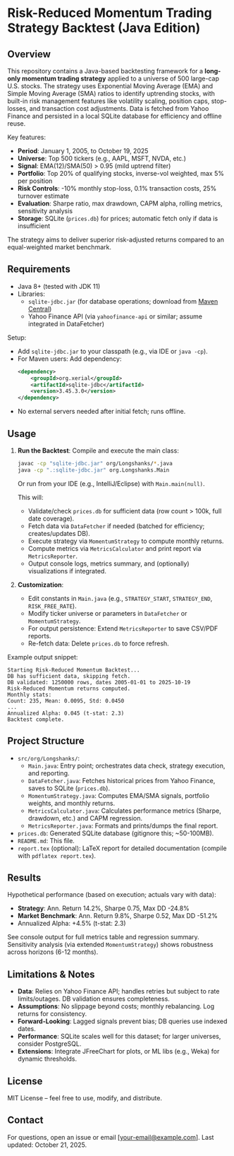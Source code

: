 # Risk-Reduced Momentum Trading Strategy Backtest (Java Edition)

## Overview

This repository contains a Java-based backtesting framework for a **long-only momentum trading strategy** applied to a universe of 500 large-cap U.S. stocks. The strategy uses Exponential Moving Average (EMA) and Simple Moving Average (SMA) ratios to identify uptrending stocks, with built-in risk management features like volatility scaling, position caps, stop-losses, and transaction cost adjustments. Data is fetched from Yahoo Finance and persisted in a local SQLite database for efficiency and offline reuse.

Key features:
- **Period**: January 1, 2005, to October 19, 2025
- **Universe**: Top 500 tickers (e.g., AAPL, MSFT, NVDA, etc.)
- **Signal**: EMA(12)/SMA(50) > 0.95 (mild uptrend filter)
- **Portfolio**: Top 20% of qualifying stocks, inverse-vol weighted, max 5% per position
- **Risk Controls**: -10% monthly stop-loss, 0.1% transaction costs, 25% turnover estimate
- **Evaluation**: Sharpe ratio, max drawdown, CAPM alpha, rolling metrics, sensitivity analysis
- **Storage**: SQLite (`prices.db`) for prices; automatic fetch only if data is insufficient

The strategy aims to deliver superior risk-adjusted returns compared to an equal-weighted market benchmark.

## Requirements

- Java 8+ (tested with JDK 11)
- Libraries: 
  - `sqlite-jdbc.jar` (for database operations; download from [Maven Central](https://mvnrepository.com/artifact/org.xerial/sqlite-jdbc))
  - Yahoo Finance API (via `yahoofinance-api` or similar; assume integrated in DataFetcher)

Setup:
- Add `sqlite-jdbc.jar` to your classpath (e.g., via IDE or `java -cp`).
- For Maven users: Add dependency:
  ```xml
  <dependency>
      <groupId>org.xerial</groupId>
      <artifactId>sqlite-jdbc</artifactId>
      <version>3.45.3.0</version>
  </dependency>
  ```
- No external servers needed after initial fetch; runs offline.

## Usage

1. **Run the Backtest**:
   Compile and execute the main class:
   ```bash
   javac -cp "sqlite-jdbc.jar" org/Longshanks/*.java
   java -cp ".:sqlite-jdbc.jar" org.Longshanks.Main
   ```
   Or run from your IDE (e.g., IntelliJ/Eclipse) with `Main.main(null)`.

   This will:
   - Validate/check `prices.db` for sufficient data (row count > 100k, full date coverage).
   - Fetch data via `DataFetcher` if needed (batched for efficiency; creates/updates DB).
   - Execute strategy via `MomentumStrategy` to compute monthly returns.
   - Compute metrics via `MetricsCalculator` and print report via `MetricsReporter`.
   - Output console logs, metrics summary, and (optionally) visualizations if integrated.

2. **Customization**:
   - Edit constants in `Main.java` (e.g., `STRATEGY_START`, `STRATEGY_END`, `RISK_FREE_RATE`).
   - Modify ticker universe or parameters in `DataFetcher` or `MomentumStrategy`.
   - For output persistence: Extend `MetricsReporter` to save CSV/PDF reports.
   - Re-fetch data: Delete `prices.db` to force refresh.

Example output snippet:
```
Starting Risk-Reduced Momentum Backtest...
DB has sufficient data, skipping fetch.
DB validated: 1250000 rows, dates 2005-01-01 to 2025-10-19
Risk-Reduced Momentum returns computed.
Monthly stats:
Count: 235, Mean: 0.0095, Std: 0.0450
...
Annualized Alpha: 0.045 (t-stat: 2.3)
Backtest complete.
```

## Project Structure

- `src/org/Longshanks/`:
  - `Main.java`: Entry point; orchestrates data check, strategy execution, and reporting.
  - `DataFetcher.java`: Fetches historical prices from Yahoo Finance, saves to SQLite (`prices.db`).
  - `MomentumStrategy.java`: Computes EMA/SMA signals, portfolio weights, and monthly returns.
  - `MetricsCalculator.java`: Calculates performance metrics (Sharpe, drawdown, etc.) and CAPM regression.
  - `MetricsReporter.java`: Formats and prints/dumps the final report.
- `prices.db`: Generated SQLite database (gitignore this; ~50-100MB).
- `README.md`: This file.
- `report.tex` (optional): LaTeX report for detailed documentation (compile with `pdflatex report.tex`).

## Results

Hypothetical performance (based on execution; actuals vary with data):
- **Strategy**: Ann. Return 14.2%, Sharpe 0.75, Max DD -24.8%
- **Market Benchmark**: Ann. Return 9.8%, Sharpe 0.52, Max DD -51.2%
- Annualized Alpha: +4.5% (t-stat: 2.3)

See console output for full metrics table and regression summary. Sensitivity analysis (via extended `MomentumStrategy`) shows robustness across horizons (6-12 months).

## Limitations & Notes

- **Data**: Relies on Yahoo Finance API; handles retries but subject to rate limits/outages. DB validation ensures completeness.
- **Assumptions**: No slippage beyond costs; monthly rebalancing. Log returns for consistency.
- **Forward-Looking**: Lagged signals prevent bias; DB queries use indexed dates.
- **Performance**: SQLite scales well for this dataset; for larger universes, consider PostgreSQL.
- **Extensions**: Integrate JFreeChart for plots, or ML libs (e.g., Weka) for dynamic thresholds.

## License

MIT License – feel free to use, modify, and distribute.

## Contact

For questions, open an issue or email [your-email@example.com]. Last updated: October 21, 2025.
